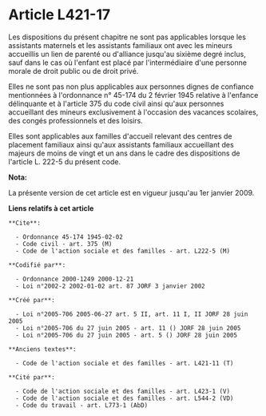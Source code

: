 # Article L421-17

Les dispositions du présent chapitre ne sont pas applicables lorsque les assistants maternels et les assistants familiaux ont
avec les mineurs accueillis un lien de parenté ou d'alliance jusqu'au sixième degré inclus, sauf dans le cas où l'enfant est
placé par l'intermédiaire d'une personne morale de droit public ou de droit privé.

Elles ne sont pas non plus applicables aux personnes dignes de confiance mentionnées à l'ordonnance n° 45-174 du 2 février
1945 relative à l'enfance délinquante et à l'article 375 du code civil ainsi qu'aux personnes accueillant des mineurs
exclusivement à l'occasion des vacances scolaires, des congés professionnels et des loisirs.

Elles sont applicables aux familles d'accueil relevant des centres de placement familiaux ainsi qu'aux assistants familiaux
accueillant des majeurs de moins de vingt et un ans dans le cadre des dispositions de l'article L. 222-5 du présent code.

**Nota:**

La présente version de cet article est en vigueur jusqu'au 1er janvier 2009.

**Liens relatifs à cet article**

	**Cite**:

	  - Ordonnance 45-174 1945-02-02
	  - Code civil - art. 375 (M)
	  - Code de l'action sociale et des familles - art. L222-5 (M)

	**Codifié par**:

	  - Ordonnance 2000-1249 2000-12-21
	  - Loi n°2002-2 2002-01-02 art. 87 JORF 3 janvier 2002

	**Créé par**:

	  - Loi n°2005-706 2005-06-27 art. 5 II, art. 11 I, II JORF 28 juin 2005
	  - Loi n°2005-706 du 27 juin 2005 - art. 11 () JORF 28 juin 2005
	  - Loi n°2005-706 du 27 juin 2005 - art. 5 () JORF 28 juin 2005

	**Anciens textes**:

	  - Code de l'action sociale et des familles - art. L421-11 (T)

	**Cité par**:

	  - Code de l'action sociale et des familles - art. L423-1 (V)
	  - Code de l'action sociale et des familles - art. L544-2 (VD)
	  - Code du travail - art. L773-1 (AbD)
